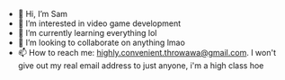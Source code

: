 - 👋 Hi, I’m Sam
- 👀 I’m interested in video game development
- 🌱 I’m currently learning everything lol
- 💞️ I’m looking to collaborate on anything lmao
- 📫 How to reach me: highly.convenient.throwawa@gmail.com. I won't give out my real email address to just anyone, i'm a high class hoe


